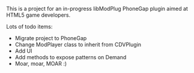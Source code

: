 This is a project for an in-progress libModPlug PhoneGap plugin aimed at HTML5 game developers.

Lots of todo items:
- Migrate project to PhoneGap
- Change ModPlayer class to inherit from CDVPlugin
- Add UI
- Add methods to expose patterns on Demand
- Moar, moar, MOAR :)
